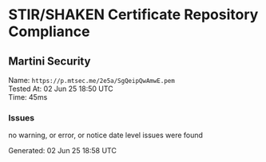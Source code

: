 # STIR/SHAKEN Certificate Repository Compliance

## Martini Security

Name: `https://p.mtsec.me/2e5a/SgQeipQwAmwE.pem`\
Tested At: 02 Jun 25 18:50 UTC\
Time: 45ms

### Issues

no warning, or error, or notice date level issues were found

Generated: 02 Jun 25 18:58 UTC